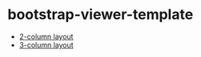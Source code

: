 bootstrap-viewer-template
=========================


 * [2-column layout](//ggerard2.github.io/bootstrap-viewer-template/2-column/index.html)
 * [3-column layout](//ggerard2.github.io/bootstrap-viewer-template/3-column/index.html)